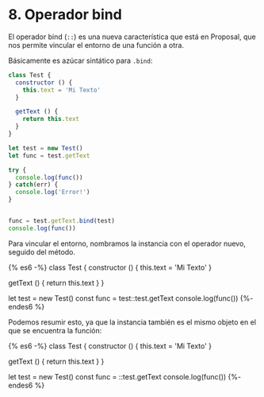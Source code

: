 # 8. Operador bind

El operador bind (`::`) es una nueva característica que está en Proposal, que nos permite vincular el entorno de una función a otra.

Básicamente es azúcar sintático para `.bind`:

```JavaScript
class Test {
  constructor () {
    this.text = 'Mi Texto'
  }

  getText () {
    return this.text
  }
}

let test = new Test()
let func = test.getText

try {
  console.log(func())
} catch(err) {
  console.log('Error!')
}


func = test.getText.bind(test)
console.log(func())
```

Para vincular el entorno, nombramos la instancia con el operador nuevo, seguido del método.

{% es6 -%}
class Test {
  constructor () {
    this.text = 'Mi Texto'
  }

  getText () {
    return this.text
  }
}

let test = new Test()
const func = test::test.getText
console.log(func())
{%- endes6 %}

Podemos resumir esto, ya que la instancia también es el mismo objeto en el que se encuentra la función:

{% es6 -%}
class Test {
  constructor () {
    this.text = 'Mi Texto'
  }

  getText () {
    return this.text
  }
}

let test = new Test()
const func = ::test.getText
console.log(func())
{%- endes6 %}
